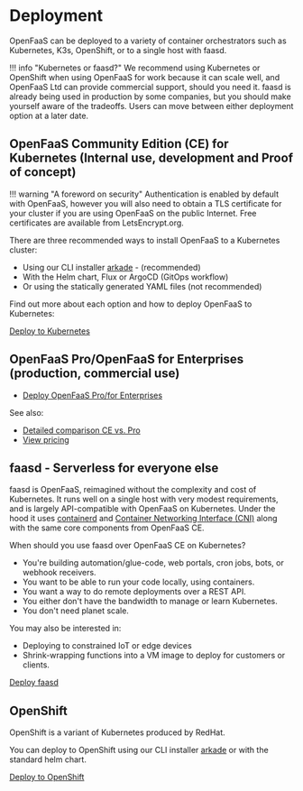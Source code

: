 # Deployment

OpenFaaS can be deployed to a variety of container orchestrators such as Kubernetes, K3s, OpenShift, or to a single host with faasd.

!!! info "Kubernetes or faasd?"
    We recommend using Kubernetes or OpenShift when using OpenFaaS for work because it can scale well, and OpenFaaS Ltd can provide commercial support, should you need it. faasd is already being used in production by some companies, but you should make yourself aware of the tradeoffs. Users can move between either deployment option at a later date.

## OpenFaaS Community Edition (CE) for Kubernetes (Internal use, development and Proof of concept)

!!! warning "A foreword on security"
    Authentication is enabled by default with OpenFaaS, however you will also need to obtain a TLS certificate for your cluster if you are using OpenFaaS on the public Internet. Free certificates are available from LetsEncrypt.org.

There are three recommended ways to install OpenFaaS to a Kubernetes cluster:

* Using our CLI installer [arkade](https://arkade.dev/) - (recommended)
* With the Helm chart, Flux or ArgoCD (GitOps workflow)
* Or using the statically generated YAML files (not recommended)

Find out more about each option and how to deploy OpenFaaS to Kubernetes:

[Deploy to Kubernetes](/deployment/kubernetes/)

## OpenFaaS Pro/OpenFaaS for Enterprises (production, commercial use)

* [Deploy OpenFaaS Pro/for Enterprises](/deployment/pro)

See also:

* [Detailed comparison CE vs. Pro](https://docs.openfaas.com/openfaas-pro/introduction/)
* [View pricing](https://openfaas.com/pricing)

## faasd - Serverless for everyone else

faasd is OpenFaaS, reimagined without the complexity and cost of Kubernetes. It runs well on a single host with very modest requirements, and is largely API-compatible with OpenFaaS on Kubernetes. Under the hood it uses [containerd](https://containerd.io/) and [Container Networking Interface (CNI)](https://github.com/containernetworking/cni) along with the same core components from OpenFaaS CE.

When should you use faasd over OpenFaaS CE on Kubernetes?

* You're building automation/glue-code, web portals, cron jobs, bots, or webhook receivers.
* You want to be able to run your code locally, using containers.
* You want a way to do remote deployments over a REST API.
* You either don't have the bandwidth to manage or learn Kubernetes.
* You don't need planet scale.

You may also be interested in:

* Deploying to constrained IoT or edge devices
* Shrink-wrapping functions into a VM image to deploy for customers or clients.

[Deploy faasd](https://github.com/openfaas/faasd/)

## OpenShift

OpenShift is a variant of Kubernetes produced by RedHat.

You can deploy to OpenShift using our CLI installer <a href="https://arkade.dev/">arkade</a> or with the standard helm chart.

[Deploy to OpenShift](/deployment/openshift/)

